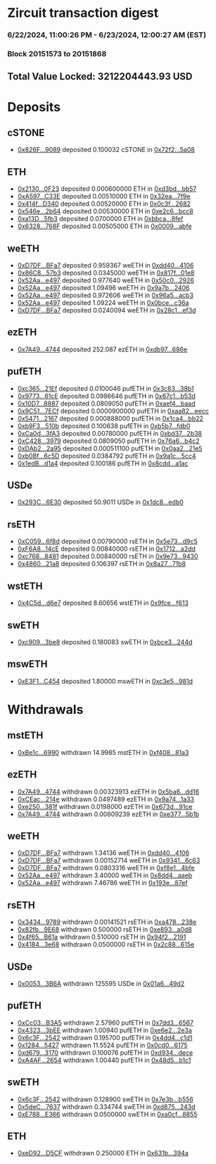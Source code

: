 # Zircuit transaction digest
### 6/22/2024, 11:00:26 PM - 6/23/2024, 12:00:27 AM (EST)
### Block 20151573 to 20151868

## Total Value Locked: 3212204443.93 USD

# Deposits
## cSTONE
- [0x826F...9089](https://etherscan.io/address/0x826F40D9082d7731C55A7d517A756D0Bbe199089) deposited 0.100032 cSTONE in [0x72f2...5a08](https://etherscan.io/tx/0x826F40D9082d7731C55A7d517A756D0Bbe199089)
## ETH
- [0x2130...0F23](https://etherscan.io/address/0x21301d0dcdfd374502D4e7972711A0505f540F23) deposited 0.000600000 ETH in [0xd3bd...bb57](https://etherscan.io/tx/0x21301d0dcdfd374502D4e7972711A0505f540F23)
- [0xA597...C33E](https://etherscan.io/address/0xA597F637440aE39ee2a3821C9F79F271b6a8C33E) deposited 0.00510000 ETH in [0x32ea...7f9e](https://etherscan.io/tx/0xA597F637440aE39ee2a3821C9F79F271b6a8C33E)
- [0x414f...D340](https://etherscan.io/address/0x414f3Fd577F299ca3cEe9CdEE133Fe92F280D340) deposited 0.00520000 ETH in [0x0c3f...2682](https://etherscan.io/tx/0x414f3Fd577F299ca3cEe9CdEE133Fe92F280D340)
- [0x546e...2b64](https://etherscan.io/address/0x546e8a8d1DcC57760D372e5a5e954fb7f6912b64) deposited 0.00530000 ETH in [0xe2c6...bcc8](https://etherscan.io/tx/0x546e8a8d1DcC57760D372e5a5e954fb7f6912b64)
- [0xa13D...5fb3](https://etherscan.io/address/0xa13D047F08A9ccF3b7009933f8563bfB71315fb3) deposited 0.0700000 ETH in [0xbbca...8fef](https://etherscan.io/tx/0xa13D047F08A9ccF3b7009933f8563bfB71315fb3)
- [0x6328...768F](https://etherscan.io/address/0x63286e50aBb11E263ce3F6cC01808f5dB3c8768F) deposited 0.00505000 ETH in [0x0009...abfe](https://etherscan.io/tx/0x63286e50aBb11E263ce3F6cC01808f5dB3c8768F)
## weETH
- [0xD7DF...BFa7](https://etherscan.io/address/0xD7DF7E085214743530afF339aFC420c7c720BFa7) deposited 0.959367 weETH in [0xdd40...4106](https://etherscan.io/tx/0xD7DF7E085214743530afF339aFC420c7c720BFa7)
- [0x86C8...57b3](https://etherscan.io/address/0x86C896F6Ec5403873e43cEB58227507Cc09457b3) deposited 0.0345000 weETH in [0x817f...01e8](https://etherscan.io/tx/0x86C896F6Ec5403873e43cEB58227507Cc09457b3)
- [0x52Aa...e497](https://etherscan.io/address/0x52Aa899454998Be5b000Ad077a46Bbe360F4e497) deposited 0.977640 weETH in [0x50c0...2926](https://etherscan.io/tx/0x52Aa899454998Be5b000Ad077a46Bbe360F4e497)
- [0x52Aa...e497](https://etherscan.io/address/0x52Aa899454998Be5b000Ad077a46Bbe360F4e497) deposited 1.09496 weETH in [0x9a7b...2406](https://etherscan.io/tx/0x52Aa899454998Be5b000Ad077a46Bbe360F4e497)
- [0x52Aa...e497](https://etherscan.io/address/0x52Aa899454998Be5b000Ad077a46Bbe360F4e497) deposited 0.972606 weETH in [0x96a5...acb3](https://etherscan.io/tx/0x52Aa899454998Be5b000Ad077a46Bbe360F4e497)
- [0x52Aa...e497](https://etherscan.io/address/0x52Aa899454998Be5b000Ad077a46Bbe360F4e497) deposited 1.09224 weETH in [0x0bce...c36a](https://etherscan.io/tx/0x52Aa899454998Be5b000Ad077a46Bbe360F4e497)
- [0xD7DF...BFa7](https://etherscan.io/address/0xD7DF7E085214743530afF339aFC420c7c720BFa7) deposited 0.0240094 weETH in [0x28c1...ef3d](https://etherscan.io/tx/0xD7DF7E085214743530afF339aFC420c7c720BFa7)
## ezETH
- [0x7A49...4744](https://etherscan.io/address/0x7A493Be5c2ce014cD049Bf178a1ac0Db1B434744) deposited 252.087 ezETH in [0xdb97...686e](https://etherscan.io/tx/0x7A493Be5c2ce014cD049Bf178a1ac0Db1B434744)
## pufETH
- [0xc365...21Ef](https://etherscan.io/address/0xc365864c2309DFBfDBbe8E78C521a07a3e1921Ef) deposited 0.0100046 pufETH in [0x3c83...38b1](https://etherscan.io/tx/0xc365864c2309DFBfDBbe8E78C521a07a3e1921Ef)
- [0x9773...61cE](https://etherscan.io/address/0x97739C3Ea98aeBc95B916A1C0170854b293261cE) deposited 0.0986646 pufETH in [0x67c1...b53d](https://etherscan.io/tx/0x97739C3Ea98aeBc95B916A1C0170854b293261cE)
- [0x10D7...8887](https://etherscan.io/address/0x10D733693eA58d1049781C728455feA4442d8887) deposited 0.0809050 pufETH in [0xaef4...baad](https://etherscan.io/tx/0x10D733693eA58d1049781C728455feA4442d8887)
- [0x9C51...7ECf](https://etherscan.io/address/0x9C5188d3B27Def21f64Ff603D9eBCc373d047ECf) deposited 0.0000900000 pufETH in [0xaa82...eecc](https://etherscan.io/tx/0x9C5188d3B27Def21f64Ff603D9eBCc373d047ECf)
- [0x5471...2167](https://etherscan.io/address/0x5471C746b38CB3684B6786BE7876a7d45bF92167) deposited 0.000888000 pufETH in [0x1ca4...bb22](https://etherscan.io/tx/0x5471C746b38CB3684B6786BE7876a7d45bF92167)
- [0xb9F3...510b](https://etherscan.io/address/0xb9F30442d880cD750DC19B6E1824eB659342510b) deposited 0.100638 pufETH in [0xb5b7...fdb0](https://etherscan.io/tx/0xb9F30442d880cD750DC19B6E1824eB659342510b)
- [0xCa0d...3fA3](https://etherscan.io/address/0xCa0d4c9AeC4a10f538f284802D497e13eD203fA3) deposited 0.00780000 pufETH in [0xbd37...2b38](https://etherscan.io/tx/0xCa0d4c9AeC4a10f538f284802D497e13eD203fA3)
- [0xC428...3979](https://etherscan.io/address/0xC4288960bD4C8A5253387874E5451Cc9e4043979) deposited 0.0809050 pufETH in [0x76a6...b4c2](https://etherscan.io/tx/0xC4288960bD4C8A5253387874E5451Cc9e4043979)
- [0xDAb2...2a95](https://etherscan.io/address/0xDAb246e14AD5EbD28B4E57C13c3e0290De1A2a95) deposited 0.000511100 pufETH in [0x0aa2...21e5](https://etherscan.io/tx/0xDAb246e14AD5EbD28B4E57C13c3e0290De1A2a95)
- [0xb0Bf...6c5D](https://etherscan.io/address/0xb0Bf7C775fdC7d56D27A647c2D412D818aE06c5D) deposited 0.0384792 pufETH in [0x9a1c...5cc4](https://etherscan.io/tx/0xb0Bf7C775fdC7d56D27A647c2D412D818aE06c5D)
- [0x1edB...d1a4](https://etherscan.io/address/0x1edB59C3c978F7a4Ba48b4627b21c88fe08dd1a4) deposited 0.100186 pufETH in [0x8cdd...a1ac](https://etherscan.io/tx/0x1edB59C3c978F7a4Ba48b4627b21c88fe08dd1a4)
## USDe
- [0x293C...6E30](https://etherscan.io/address/0x293C6937D8D82e05B01335F7B33FBA0c8e256E30) deposited 50.9011 USDe in [0x1dc8...edb0](https://etherscan.io/tx/0x293C6937D8D82e05B01335F7B33FBA0c8e256E30)
## rsETH
- [0xC059...6f8d](https://etherscan.io/address/0xC0593a5C36a9E9a65875abBe9DdE5Ab5Ed696f8d) deposited 0.00790000 rsETH in [0x5e73...d9c5](https://etherscan.io/tx/0xC0593a5C36a9E9a65875abBe9DdE5Ab5Ed696f8d)
- [0xF6A8...14cE](https://etherscan.io/address/0xF6A8C01110b16A49cF1213C76baEcb4333b614cE) deposited 0.00840000 rsETH in [0x1712...a2dd](https://etherscan.io/tx/0xF6A8C01110b16A49cF1213C76baEcb4333b614cE)
- [0xc768...8481](https://etherscan.io/address/0xc768dFDD315731F5B1c339324610818b24598481) deposited 0.00840000 rsETH in [0x9e73...9430](https://etherscan.io/tx/0xc768dFDD315731F5B1c339324610818b24598481)
- [0x4860...21a8](https://etherscan.io/address/0x4860189bBA79423E3c849711C410EBa39B6721a8) deposited 0.106397 rsETH in [0x8a27...71b8](https://etherscan.io/tx/0x4860189bBA79423E3c849711C410EBa39B6721a8)
## wstETH
- [0x4C5d...d6e7](https://etherscan.io/address/0x4C5d4b546512F6f80CE99Be5D19e7Cf78DD9d6e7) deposited 8.60656 wstETH in [0x9fce...f613](https://etherscan.io/tx/0x4C5d4b546512F6f80CE99Be5D19e7Cf78DD9d6e7)
## swETH
- [0xc909...3be8](https://etherscan.io/address/0xc90998451356B1b8dFBE6e168975C8BBE2c53be8) deposited 0.180083 swETH in [0xbce3...244d](https://etherscan.io/tx/0xc90998451356B1b8dFBE6e168975C8BBE2c53be8)
## mswETH
- [0xE3F1...C454](https://etherscan.io/address/0xE3F1EA13F608E42C10650c4A217964c4331fC454) deposited 1.80000 mswETH in [0xc3e5...981d](https://etherscan.io/tx/0xE3F1EA13F608E42C10650c4A217964c4331fC454)
# Withdrawals
## mstETH
- [0xBe1c...6990](https://etherscan.io/address/0xBe1ccDB7c76555531e66579d879822E3AE076990) withdrawn 14.9985 mstETH in [0xf408...81a3](https://etherscan.io/tx/0xBe1ccDB7c76555531e66579d879822E3AE076990)
## ezETH
- [0x7A49...4744](https://etherscan.io/address/0x7A493Be5c2ce014cD049Bf178a1ac0Db1B434744) withdrawn 0.00323913 ezETH in [0x5ba6...dd16](https://etherscan.io/tx/0x7A493Be5c2ce014cD049Bf178a1ac0Db1B434744)
- [0xCEac...214e](https://etherscan.io/address/0xCEacB7E6a0655632708272B81ec4066Bc08f214e) withdrawn 0.0497489 ezETH in [0x9a74...1a33](https://etherscan.io/tx/0xCEacB7E6a0655632708272B81ec4066Bc08f214e)
- [0xe250...381f](https://etherscan.io/address/0xe2508383050741Ac5103737D3dff623f4B2a381f) withdrawn 0.0198000 ezETH in [0x673d...91ce](https://etherscan.io/tx/0xe2508383050741Ac5103737D3dff623f4B2a381f)
- [0x7A49...4744](https://etherscan.io/address/0x7A493Be5c2ce014cD049Bf178a1ac0Db1B434744) withdrawn 0.00609239 ezETH in [0xe377...5b1b](https://etherscan.io/tx/0x7A493Be5c2ce014cD049Bf178a1ac0Db1B434744)
## weETH
- [0xD7DF...BFa7](https://etherscan.io/address/0xD7DF7E085214743530afF339aFC420c7c720BFa7) withdrawn 1.34136 weETH in [0xdd40...4106](https://etherscan.io/tx/0xD7DF7E085214743530afF339aFC420c7c720BFa7)
- [0xD7DF...BFa7](https://etherscan.io/address/0xD7DF7E085214743530afF339aFC420c7c720BFa7) withdrawn 0.00152714 weETH in [0x9341...6c63](https://etherscan.io/tx/0xD7DF7E085214743530afF339aFC420c7c720BFa7)
- [0xD7DF...BFa7](https://etherscan.io/address/0xD7DF7E085214743530afF339aFC420c7c720BFa7) withdrawn 0.0803316 weETH in [0xf8e1...4bfe](https://etherscan.io/tx/0xD7DF7E085214743530afF339aFC420c7c720BFa7)
- [0x52Aa...e497](https://etherscan.io/address/0x52Aa899454998Be5b000Ad077a46Bbe360F4e497) withdrawn 3.40000 weETH in [0x8dd4...aaeb](https://etherscan.io/tx/0x52Aa899454998Be5b000Ad077a46Bbe360F4e497)
- [0x52Aa...e497](https://etherscan.io/address/0x52Aa899454998Be5b000Ad077a46Bbe360F4e497) withdrawn 7.46786 weETH in [0x193e...87ef](https://etherscan.io/tx/0x52Aa899454998Be5b000Ad077a46Bbe360F4e497)
## rsETH
- [0x3434...9789](https://etherscan.io/address/0x34349c5569e7B846c3558961552D2202760A9789) withdrawn 0.00141521 rsETH in [0xa478...238e](https://etherscan.io/tx/0x34349c5569e7B846c3558961552D2202760A9789)
- [0x82fb...9E68](https://etherscan.io/address/0x82fb3CCB96f4c37EBcAd9bf8EF8D6B3E196d9E68) withdrawn 0.500000 rsETH in [0xe893...a0d8](https://etherscan.io/tx/0x82fb3CCB96f4c37EBcAd9bf8EF8D6B3E196d9E68)
- [0x4f65...B61a](https://etherscan.io/address/0x4f652dBf0ecb4B4D5ab0C2039152227f3490B61a) withdrawn 0.510000 rsETH in [0x94f2...2191](https://etherscan.io/tx/0x4f652dBf0ecb4B4D5ab0C2039152227f3490B61a)
- [0x4184...3e68](https://etherscan.io/address/0x41844a5c44A09B5066d8A4be68A99FcE720d3e68) withdrawn 0.0500000 rsETH in [0x2c88...615e](https://etherscan.io/tx/0x41844a5c44A09B5066d8A4be68A99FcE720d3e68)
## USDe
- [0x0053...3B6A](https://etherscan.io/address/0x00533F2337BA6c4bfD39871C272627D3B9C83B6A) withdrawn 125595 USDe in [0x01a6...49d2](https://etherscan.io/tx/0x00533F2337BA6c4bfD39871C272627D3B9C83B6A)
## pufETH
- [0xCc03...B3A5](https://etherscan.io/address/0xCc03Cc71050a988c9eAc2Eb36a3aca6F82A4B3A5) withdrawn 2.57960 pufETH in [0x7dd3...6567](https://etherscan.io/tx/0xCc03Cc71050a988c9eAc2Eb36a3aca6F82A4B3A5)
- [0x4323...3bEE](https://etherscan.io/address/0x43230a3422FC18B01E501058FA615167BfeE3bEE) withdrawn 1.00940 pufETH in [0xe6e2...2e3a](https://etherscan.io/tx/0x43230a3422FC18B01E501058FA615167BfeE3bEE)
- [0x6c3F...2542](https://etherscan.io/address/0x6c3F26ae7312Ca3602697557786C5Eb760FC2542) withdrawn 0.195700 pufETH in [0x4dd4...c1d1](https://etherscan.io/tx/0x6c3F26ae7312Ca3602697557786C5Eb760FC2542)
- [0x1284...5427](https://etherscan.io/address/0x128464ad70CDc5B739518028ee9b181aeb7B5427) withdrawn 11.5524 pufETH in [0x0cd0...6175](https://etherscan.io/tx/0x128464ad70CDc5B739518028ee9b181aeb7B5427)
- [0xd679...3170](https://etherscan.io/address/0xd679153e41107071753CdDBce53aBefF5Fd63170) withdrawn 0.100076 pufETH in [0xd934...dece](https://etherscan.io/tx/0xd679153e41107071753CdDBce53aBefF5Fd63170)
- [0xA4AF...2654](https://etherscan.io/address/0xA4AF0013bbe52739E01161c633D37303DE622654) withdrawn 1.00440 pufETH in [0x48d5...b1c1](https://etherscan.io/tx/0xA4AF0013bbe52739E01161c633D37303DE622654)
## swETH
- [0x6c3F...2542](https://etherscan.io/address/0x6c3F26ae7312Ca3602697557786C5Eb760FC2542) withdrawn 0.128900 swETH in [0x7e3b...b556](https://etherscan.io/tx/0x6c3F26ae7312Ca3602697557786C5Eb760FC2542)
- [0x5deC...7637](https://etherscan.io/address/0x5deCeaC2b5D84F9818709aF622aD8374A4717637) withdrawn 0.334744 swETH in [0xd875...243d](https://etherscan.io/tx/0x5deCeaC2b5D84F9818709aF622aD8374A4717637)
- [0xE788...E366](https://etherscan.io/address/0xE7888F67987F846Aa7932B15c6D0613EB2e1E366) withdrawn 0.0500000 swETH in [0xa0cf...8855](https://etherscan.io/tx/0xE7888F67987F846Aa7932B15c6D0613EB2e1E366)
## ETH
- [0xeD92...D5CF](https://etherscan.io/address/0xeD925F90d0639cdef4A1cFAF30F6ea4aB2BfD5CF) withdrawn 0.250000 ETH in [0x631b...394a](https://etherscan.io/tx/0xeD925F90d0639cdef4A1cFAF30F6ea4aB2BfD5CF)
